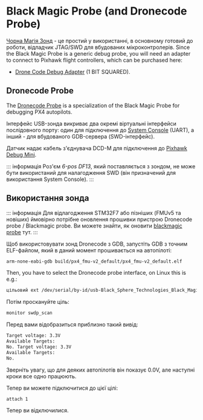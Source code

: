 # Black Magic Probe (and Dronecode Probe)

[Чорна Магія Зонд](https://black-magic.org) - це простий у використанні, в основному готовий до роботи, відладчик JTAG/SWD для вбудованих мікроконтролерів. Since the Black Magic Probe is a generic debug probe, you will need an adapter to connect to Pixhawk flight controllers, which can be purchased here:

- [Drone Code Debug Adapter](https://1bitsquared.com/products/drone-code-debug-adapter) (1 BIT SQUARED).

## Dronecode Probe

The [Dronecode Probe](https://kb.zubax.com/display/MAINKB/Dronecode+Probe+documentation) is a specialization of the Black Magic Probe for debugging PX4 autopilots.

Інтерфейс USB-зонда викриває два окремі віртуальні інтерфейси послідовного порту: один для підключення до [System Console](system_console.md) (UART), а інший - для вбудованого GDB-сервера (SWD-інтерфейс).

Датчик надає кабель з'єднувача DCD-M для підключення до [Pixhawk Debug Mini](swd_debug.md#pixhawk-debug-mini).

::: інформація
Роз'єм _6-pos DF13_, який поставляється з зондом, не може бути використаний для налагодження SWD (він призначений для використання System Console).
:::

## Використання зонда

::: інформація
Для відлагодження STM32F7 або пізніших (FMUv5 та новіших) ймовірно потрібне оновлення прошивки пристрою Dronecode probe / Blackmagic probe. Ви можете знайти, як оновити [blackmagic probe](https://github.com/blacksphere/blackmagic/wiki/Upgrading-Firmware) тут.
:::

Щоб використовувати зонд Dronecode з GDB, запустіть GDB з точним ELF-файлом, який в даний момент прошивається на автопілоті:

```sh
arm-none-eabi-gdb build/px4_fmu-v2_default/px4_fmu-v2_default.elf
```

Then, you have to select the Dronecode probe interface, on Linux this is e.g.:

```sh
цільовий ext /dev/serial/by-id/usb-Black_Sphere_Technologies_Black_Magic_Probe_f9414d5_7DB85DAC-if00
```

Потім проскануйте ціль:

```sh
monitor swdp_scan
```

Перед вами відобразиться приблизно такий вивід:

```sh
Target voltage: 3.3V
Available Targets:
No. Target voltage: 3.3V
Available Targets:
No.
```

Зверніть увагу, що для деяких автопілотів він показує 0.0V, але наступні кроки все одно працюють.

Тепер ви можете підключитися до цієї цілі:

```sh
attach 1
```

Тепер ви відключилися.
